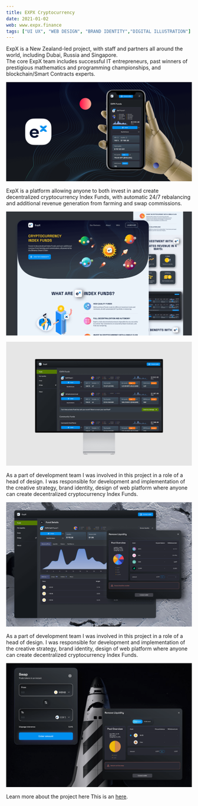 ```yaml
---
title: EXPX Cryptocurrency
date: 2021-01-02
web: www.expx.finance
tags: ["UI UX", "WEB DESIGN", "BRAND IDENTITY","DIGITAL ILLUSTRATION"]
---
```


ExpX is a New Zealand-led project, with staff and partners all around the world, including Dubai, Russia and Singapore.  
The core ExpX team includes successful IT entrepreneurs, past winners of prestigious mathematics and programming championships, and blockchain/Smart Contracts experts.

![1-expx-desktop@2x](1-expx-desktop@2x.png)

ExpX is a platform allowing anyone to both invest in and create decentralized cryptocurrency Index Funds, with automatic 24/7 rebalancing and additional revenue generation from farming and swap commissions.

![2-expx-desktop@2x](2-expx-desktop@2x.png)

![3-expx-desktop@2x](3-expx-desktop@2x-1591192.png)

As a part of development team I was involved in this project in a role of  a head of design. I was responsible for development and implementation of the creative strategy, brand identity, design of web platform where anyone can create decentralized cryptocurrency Index Funds.

![4-expx-desktop@2x](4-expx-desktop@2x.png)

As a part of development team I was involved in this project in a role of  a head of design. I was responsible for development and implementation of the creative strategy, brand identity, design of web platform where anyone can create decentralized cryptocurrency Index Funds.

![5-expx-desktop@2x](5-expx-desktop@2x.png)

Learn more about the project here This is an [here](http://example.com/ "With a Title").

